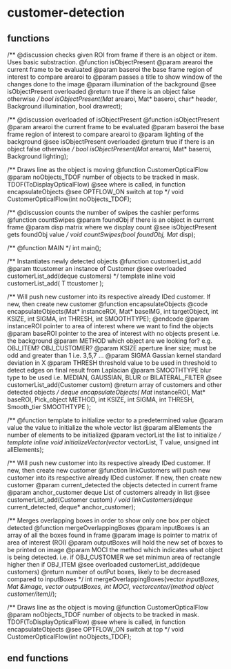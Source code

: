 # customer-detection

## functions

/**
 @discussion checks given ROI from frame if there is an object or item. Uses basic substraction.
 @function isObjectPresent
 @param arearoi the current frame to be evaluated
 @param baseroi the base frame region of interest to compare arearoi to
 @param passes a title to show window of the changes done to the image
 @param illumination of the background
 @see isObjectPresent overloaded
 @return true if there is an object false otherwise
 */
bool isObjectPresent(Mat* arearoi, Mat* baseroi, char* header, Background illumination, bool drawrect);

/**
 @discussion overloaded of isObjectPresent
 @function isObjectPresent
 @param arearoi the current frame to be evaluated
 @param baseroi the base frame region of interest to compare arearoi to
 @param lighting of the background
 @see isObjectPresent overloaded
 @return true if there is an object false otherwise
 */
bool isObjectPresent(Mat* arearoi, Mat* baseroi, Background lighting);


/**
 Draws line as the object is moving
 @function CustomerOpticalFlow
 @param noObjects_TDOF number of objects to be tracked in mask. TDOF(ToDisplayOpticalFlow)
 @see where is called, in function encapsulateObjects
 @see OPTFLOW_ON switch at top
 */
void CustomerOpticalFlow(int noObjects_TDOF);


/**
 @discussion counts the number of swipes the cashier performs
 @function countSwipes
 @param foundObj if there is an object in current frame
 @param disp matrix where we display count
 @see isObjectPresent gets foundObj value
 */
void countSwipes(bool foundObj, Mat* disp);

/**  @function MAIN */
int main();

/**
 Instantiates newly detected objects
 @function customerList_add
 @param ttcustomer an instance of Customer
 @see overloaded customerList_add(deque<Customer> customers)
 */
template <typename T>
inline void customerList_add( T ttcustomer );

/**
 Will push new customer into its respective already IDed customer. If new, then create new customer
 @function encapsulateObjects
 @code encapsulateObjects(Mat* instanceROI, Mat* baseIMG, int targetObject,
 int KSIZE, int SIGMA, int THRESH, int SMOOTHTYPE);
 @endcode
 @param instanceROI pointer to area of interest where we want to find the objects
 @param baseROI pointer to the area of interest with no objects present i.e. the background
 @param METHOD which object are we looking for? e.g. OBJ_ITEM? OBJ_CUSTOMER?
 @param KSIZE aperture liner size; must be odd and greater than 1 i.e. 3,5,7 ...
 @param SIGMA Gassian kernel standard deviation in X
 @param THRESH threshold value to be used in threshold to detect edges on final result from Laplacian
 @param SMOOTHTYPE blur type to be used i.e. MEDIAN, GAUSSIAN, BLUR or BILATERAL_FILTER
 @see customerList_add(Customer custom)
 @return array of customers and other detected objects
 */
deque<Customer>
encapsulateObjects( Mat* instanceROI, Mat* baseROI, Pick_object METHOD, int KSIZE, int SIGMA, int THRESH, Smooth_tier SMOOTHTYPE );

/** @function template to initialize vector to a predetermined value
    @param value the value to initialize the whole vector list 
    @param allElements the number of elements to be initialized 
    @param vectorList the list to initialize */
template <typename T>
inline void initializeVector(vector<T>* vectorList, T value, unsigned int allElements);

/**
 Will push new customer into its respective already IDed customer. If new, then create new customer
 @function linkCustomers will push new customer into its respective already IDed customer. If new, then create new customer
 @param current_detected the objects detected in current frame
 @param anchor_customer deque List of customers already in list
 @see customerList_add(Customer custom)
 */
void linkCustomers(deque<Customer>* current_detected, deque<Customer>* anchor_customer);

/**
 Merges overlapping boxes in order to show only one box per object detected
 @function mergeOverlappingBoxes
 @param inputBoxes is an array of all the boxes found in frame
 @param image is pointer to matrix of area of interest (ROI)
 @param outputBoxes will hold the new set of boxes to be printed on image
 @param MOCI the method which indicates what object is being detected. i.e. if OBJ_CUSTOMER we set minimun area of rectangle higher then if OBJ_ITEM
 @see overloaded customerList_add(deque<Customer> customers)
 @return number of outPut boxes, likely to be decreased compared to inputBoxes
 */
int mergeOverlappingBoxes(vector<Rect> *inputBoxes, Mat &image, vector<Rect> *outputBoxes, int MOCI, vector<Point2f>center/*(method object customer/item)*/);

/**
 Draws line as the object is moving
 @function CustomerOpticalFlow
 @param noObjects_TDOF number of objects to be tracked in mask. TDOF(ToDisplayOpticalFlow)
 @see where is called, in function encapsulateObjects
 @see OPTFLOW_ON switch at top
 */
void CustomerOpticalFlow(int noObjects_TDOF);








## end functions